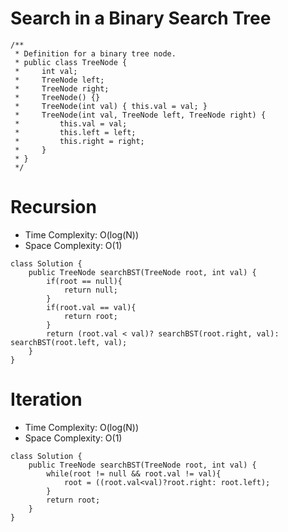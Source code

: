 # Search in a Binary Search Tree
```
/**
 * Definition for a binary tree node.
 * public class TreeNode {
 *     int val;
 *     TreeNode left;
 *     TreeNode right;
 *     TreeNode() {}
 *     TreeNode(int val) { this.val = val; }
 *     TreeNode(int val, TreeNode left, TreeNode right) {
 *         this.val = val;
 *         this.left = left;
 *         this.right = right;
 *     }
 * }
 */
```
# Recursion
* Time Complexity: O(log(N))
* Space Complexity: O(1)
```
class Solution {
    public TreeNode searchBST(TreeNode root, int val) {
        if(root == null){
            return null;
        }
        if(root.val == val){
            return root;
        }
        return (root.val < val)? searchBST(root.right, val): searchBST(root.left, val);
    }
}
```
# Iteration
* Time Complexity: O(log(N))
* Space Complexity: O(1)

```
class Solution {
    public TreeNode searchBST(TreeNode root, int val) {
        while(root != null && root.val != val){
            root = ((root.val<val)?root.right: root.left);
        }
        return root;
    }
}
```